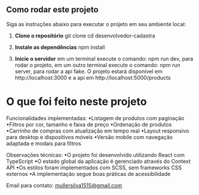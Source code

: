 ## Como rodar este projeto

Siga as instruções abaixo para executar o projeto em seu ambiente local:

1. **Clone o repositório**
   git clone <link-do-repositorio>
   cd desenvolvedor-cadastra

2. **Instale as dependências**
   npm install

3. **Inicie o servidor**
   em um terminal execute o comando: npm run dev, para rodar o projeto, em um outro terminal execute o comando: npm run server, para rodar a api fake.
    O projeto estará disponível em http://localhost:3000 e a api em http://localhost:5000/products

# O que foi feito neste projeto

Funcionalidades implementadas:
•Listagem de produtos com paginação
•Filtros por cor, tamanho e faixa de preço
•Ordenação de produtos
•Carrinho de compras com atualização em tempo real
•Layout responsivo para desktop e dispositivos móveis
•Versão mobile com navegação adaptada e modais para filtros

Observações técnicas:
•O projeto foi desenvolvido utilizando React com TypeScript
•O estado global da aplicação é gerenciado através do Context API
•Os estilos foram implementados com SCSS, sem frameworks CSS externos
•A implementação segue boas práticas de acessibilidade

Email para contato: mullersilva1515@gmail.com